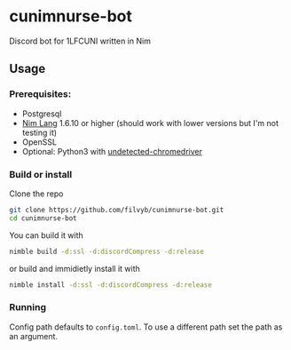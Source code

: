 # cunimnurse-bot
Discord bot for 1LFCUNI written in Nim

## Usage
### Prerequisites:
* Postgresql
* [Nim Lang](https://nim-lang.org/install.html) 1.6.10 or higher (should work with lower versions but I'm not testing it)
* OpenSSL
* Optional: Python3 with [undetected-chromedriver](https://github.com/ultrafunkamsterdam/undetected-chromedriver)

### Build or install
Clone the repo
```bash
git clone https://github.com/filvyb/cunimnurse-bot.git
cd cunimnurse-bot
```
You can build it with
```bash
nimble build -d:ssl -d:discordCompress -d:release
```
or build and immidietly install it with
```bash
nimble install -d:ssl -d:discordCompress -d:release
```

### Running
Config path defaults to `config.toml`. To use a different path set the path as an argument.